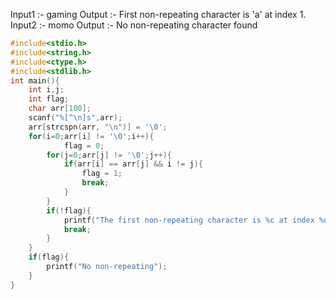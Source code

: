 
Input1 :- gaming 
Output :- First non-repeating character is 'a' at index 1. Input2 :- momo 
Output :- No non-repeating character found


```c
#include<stdio.h>
#include<string.h>
#include<ctype.h>
#include<stdlib.h>
int main(){
    int i,j;
    int flag;
    char arr[100];
    scanf("%[^\n]s",arr);
    arr[strcspn(arr, "\n")] = '\0';
    for(i=0;arr[i] != '\0';i++){
            flag = 0;
        for(j=0;arr[j] != '\0';j++){
            if(arr[i] == arr[j] && i != j){
                flag = 1;
                break;
            }
        }
        if(!flag){
            printf("The first non-repeating character is %c at index %d",arr[i],i);
            break;
        }
    }
    if(flag){
        printf("No non-repeating");
    }
}
```

